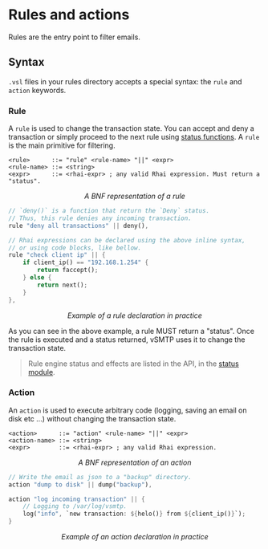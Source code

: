 # Rules and actions

Rules are the entry point to filter emails.

## Syntax

`.vsl` files in your rules directory accepts a special syntax: the `rule` and `action` keywords.

### Rule

A `rule` is used to change the transaction state. You can accept and deny a transaction or simply proceed to the next rule using [status functions](./stages.md). A `rule` is the main primitive for filtering.

```bnf
<rule>      ::= "rule" <rule-name> "||" <expr>
<rule-name> ::= <string>
<expr>      ::= <rhai-expr> ; any valid Rhai expression. Must return a "status".
```
<p style="text-align: center;"> <i>A BNF representation of a rule</i> </p>

```rust
// `deny()` is a function that return the `Deny` status.
// Thus, this rule denies any incoming transaction.
rule "deny all transactions" || deny(),

// Rhai expressions can be declared using the above inline syntax,
// or using code blocks, like bellow.
rule "check client ip" || {
    if client_ip() == "192.168.1.254" {
        return faccept();
    } else {
        return next();
    }
},
```
<p style="text-align: center;"> <i>Example of a rule declaration in practice</i> </p>

As you can see in the above example, a rule MUST return a "status". Once the rule is executed and a status returned, vSMTP uses it to change the transaction state.

> Rule engine status and effects are listed in the API, in the [status module](api/Status.md).

### Action

An `action` is used to execute arbitrary code (logging, saving an email on disk etc ...) without changing the transaction state.

```bnf
<action>      ::= "action" <rule-name> "||" <expr>
<action-name> ::= <string>
<expr>        ::= <rhai-expr> ; any valid Rhai expression.
```
<p style="text-align: center;"> <i>A BNF representation of an action</i> </p>


```rust
// Write the email as json to a "backup" directory.
action "dump to disk" || dump("backup"),

action "log incoming transaction" || {
    // Logging to /var/log/vsmtp.
    log("info", `new transaction: ${helo()} from ${client_ip()}`);
}
```
<p style="text-align: center;"> <i>Example of an action declaration in practice</i> </p>

